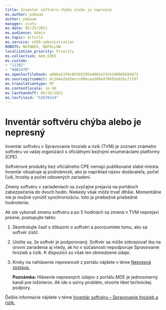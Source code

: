 ```yaml
---
title: Inventár softvéru chýba alebo je nepresný
ms.author: pebaum
author: pebaum
manager: scotv
ms.date: 05/25/2021
ms.audience: Admin
ms.topic: article
ms.service: o365-administration
ROBOTS: NOINDEX, NOFOLLOW
localization_priority: Priority
ms.collection: Adm_O365
ms.custom:
- "11382"
- "9001470"
ms.openlocfilehash: e886a53f8c063b5395dd002a7d16186985584d72
ms.sourcegitcommit: 0c104e2bd34ccc09bcea389e470692e92bcf1f8f
ms.translationtype: MT
ms.contentlocale: sk-SK
ms.lasthandoff: 05/26/2021
ms.locfileid: "52676514"
---
```

# <a name="software-inventory-is-missing-or-inaccurate"></a>Inventár softvéru chýba alebo je nepresný

Inventár softvéru v Spravovanie hrozieb a rizík (TVM) je zoznam známeho softvéru vo vašej organizácii s oficiálnymi bežnými enumeráciami platformy (CPE).

Softvérové produkty bez oficiálneho CPE nemajú publikované slabé miesta. Inventár obsahuje aj podrobnosti, ako je napríklad názov dodávateľa, počet ľudí, hrozby a počet odovených zariadení.

Zmeny softvéru v zariadeniach sa zvyčajne prejavia na portáloch zabezpečenia do dvoch hodín. Niekedy však môže trvať dlhšie. Momentálne nie je možné vynútiť synchronizáciu. toto je priebežné priebežné hodnotenie.

Ak ste vykonali zmenu softvéru a po 5 hodinách sa zmena v TVM neprejaví presne, postupujte takto:

1. Skontrolujte časť s dôkazmi o softvéri a porozumiete tomu, ako sa softvér zistil.
1. Uistite sa, že softvér je podporovaný. Softvér sa môže zobrazovať iba na úrovni zariadenia aj vtedy, ak ho v súčasnosti nepodporuje Spravovanie hrozieb a rizík. K dispozícii sú však len obmedzené údaje.
1. Kroky na nahlásenie nepresnosti z portálu nájdete v téme [Nepresná zostava.](/microsoft-365/security/defender-endpoint/tvm-software-inventory?view=o365-worldwide#report-inaccuracy)
   
    **Poznámka:** Hlásenie nepresných údajov z portálu MDE je jednosmerný kanál pre inžinierov. Ak ide o súrny problém, otvorte tiket technickej podpory.

Ďalšie informácie nájdete v téme [Inventár softvéru – Spravovanie hrozieb a rizík.](/microsoft-365/security/defender-endpoint/tvm-software-inventory)